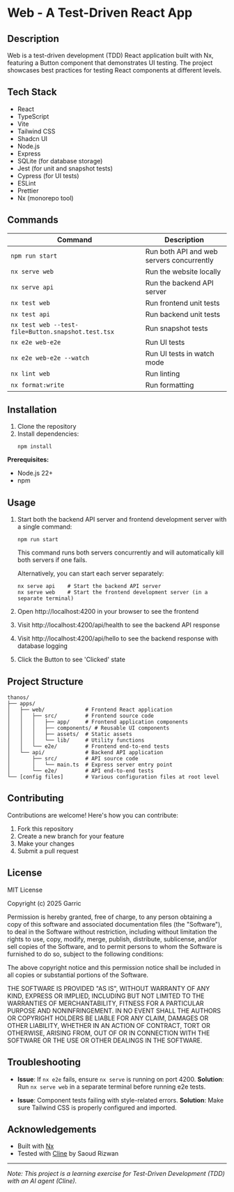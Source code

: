 # Web - A Test-Driven React App

## Description

Web is a test-driven development (TDD) React application built with Nx, featuring a Button component that demonstrates UI testing. The project showcases best practices for testing React components at different levels.

## Tech Stack

- React
- TypeScript
- Vite
- Tailwind CSS
- Shadcn UI
- Node.js
- Express
- SQLite (for database storage)
- Jest (for unit and snapshot tests)
- Cypress (for UI tests)
- ESLint
- Prettier
- Nx (monorepo tool)

## Commands

| Command                                            | Description                                                |
| -------------------------------------------------- | ---------------------------------------------------------- |
| `npm run start`                                    | Run both API and web servers concurrently                  |
| `nx serve web`                                     | Run the website locally                                    |
| `nx serve api`                                     | Run the backend API server                                 |
| `nx test web`                                      | Run frontend unit tests                                    |
| `nx test api`                                      | Run backend unit tests                                     |
| `nx test web --test-file=Button.snapshot.test.tsx` | Run snapshot tests                                         |
| `nx e2e web-e2e`                                   | Run UI tests                                               |
| `nx e2e web-e2e --watch`                           | Run UI tests in watch mode                                 |
| `nx lint web`                                      | Run linting                                                |
| `nx format:write`                                  | Run formatting                                             |

## Installation

1. Clone the repository
2. Install dependencies:
   ```
   npm install
   ```

**Prerequisites:**

- Node.js 22+
- npm

## Usage

1. Start both the backend API server and frontend development server with a single command:

   ```
   npm run start
   ```

   This command runs both servers concurrently and will automatically kill both servers if one fails.

   Alternatively, you can start each server separately:

   ```
   nx serve api    # Start the backend API server
   nx serve web    # Start the frontend development server (in a separate terminal)
   ```

2. Open http://localhost:4200 in your browser to see the frontend
4. Visit http://localhost:4200/api/health to see the backend API response

5. Visit http://localhost:4200/api/hello to see the backend response with database logging

6. Click the Button to see 'Clicked' state

## Project Structure

```
thanos/
├── apps/
│   ├── web/             # Frontend React application
│   │   ├── src/         # Frontend source code
│   │   │   ├── app/     # Frontend application components
│   │   │   ├── components/ # Reusable UI components
│   │   │   ├── assets/  # Static assets
│   │   │   └── lib/     # Utility functions
│   │   └── e2e/         # Frontend end-to-end tests
│   └── api/             # Backend API application
│       ├── src/         # API source code
│       │   └── main.ts  # Express server entry point
│       └── e2e/         # API end-to-end tests
└── [config files]       # Various configuration files at root level
```

## Contributing

Contributions are welcome! Here's how you can contribute:

1. Fork this repository
2. Create a new branch for your feature
3. Make your changes
4. Submit a pull request

## License

MIT License

Copyright (c) 2025 Garric

Permission is hereby granted, free of charge, to any person obtaining a copy
of this software and associated documentation files (the "Software"), to deal
in the Software without restriction, including without limitation the rights
to use, copy, modify, merge, publish, distribute, sublicense, and/or sell
copies of the Software, and to permit persons to whom the Software is
furnished to do so, subject to the following conditions:

The above copyright notice and this permission notice shall be included in all
copies or substantial portions of the Software.

THE SOFTWARE IS PROVIDED "AS IS", WITHOUT WARRANTY OF ANY KIND, EXPRESS OR
IMPLIED, INCLUDING BUT NOT LIMITED TO THE WARRANTIES OF MERCHANTABILITY,
FITNESS FOR A PARTICULAR PURPOSE AND NONINFRINGEMENT. IN NO EVENT SHALL THE
AUTHORS OR COPYRIGHT HOLDERS BE LIABLE FOR ANY CLAIM, DAMAGES OR OTHER
LIABILITY, WHETHER IN AN ACTION OF CONTRACT, TORT OR OTHERWISE, ARISING FROM,
OUT OF OR IN CONNECTION WITH THE SOFTWARE OR THE USE OR OTHER DEALINGS IN THE
SOFTWARE.

## Troubleshooting

- **Issue**: If `nx e2e` fails, ensure `nx serve` is running on port 4200.
  **Solution**: Run `nx serve web` in a separate terminal before running e2e tests.

- **Issue**: Component tests failing with style-related errors.
  **Solution**: Make sure Tailwind CSS is properly configured and imported.

## Acknowledgements

- Built with [Nx](https://nx.dev/)
- Tested with [Cline](https://github.com/saoudrizwan/cline) by Saoud Rizwan

---

_Note: This project is a learning exercise for Test-Driven Development (TDD) with an AI agent (Cline)._
